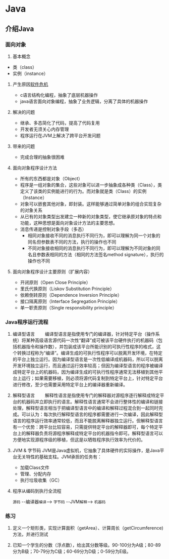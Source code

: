 # Java

## 介绍Java

### 面向对象

1. 基本概念

- 类（class）
- 实例（instance）

1. 产生原因[软件危机](https://blog.csdn.net/zjuwxx/article/details/97249510)

    - c语言结构化编程，抽象了底层机器操作
    - java语言面向对象编程，抽象了业务逻辑，分离了具体的机器操作

1. 解决的问题
  
    - 继承、多态简化了代码，提高了代码复用
    - 开发者无须关心内存管理
    - 程序运行在JVM上解决了跨平台开发问题

1. 带来的问题

    - 完成合理的抽象很困难

1. 面向对象程序设计方法

    - 所有的东西都是对象（Object）
    - 程序是一组对象的集合，这些对象可以进一步抽象成各种类（Class），类定义了该类的实例能进行的行为。而对象就是类（Class）的实例（Instance）
    - 对象可以嵌套其他对象，即封装。这样能够通过简单对象的组合实现复杂的对象关系
    - 从已有的对象类型出发建立一种新的对象类型，使它继承原对象的特点和功能，这种思想是面向对象设计方法的主要思想。
    - 消息传递是控制对象手段（多态）
      - 相同对象接收不同的消息执行不同行为，即可以理解为同一个对象的同名但参数表不同的方法，执行的操作也不同
      - 不同对象接收相同的消息执行不同行为，即可以理解为不同对象的同名且参数表相同的方法（相同的方法签名method signature），执行的操作也不同

1. 面向对象程序设计主要原则（扩展内容）

    - 开闭原则（Open Close Principle）
    - 里氏代换原则（Liskov Substitution Principle）
    - 依赖倒转原则（Dependence Inversion Principle）
    - 接口隔离原则（Interface Segregation Principle）
    - 单一职责原则（Single responsibility principle）

### Java程序运行流程

1. 编译型语言
　　编译型语言是指使用专门的编译器，针对特定平台（操作系统）将某种高级语言源代码一次性“翻译”成可被该平台硬件执行的机器码（包括机器指令和操作数），并包装成该平台所能识别的可执行性程序的格式，这个转换过程称为“编译”。编译生成的可执行性程序可以脱离开发环境，在特定的平台上独立运行。因为编译型语言是一次性低编译成机器码，所以可以脱离开发环境独立运行，而且通过运行效率较高；但因为编译型语言的程序被编译成特定平台上的机器码，因为编译生成的可执行性程序通常无法移植到其他平台上运行；如果需要移植，则必须将源代码复制到特定平台上，针对特定平台进行修改，至少也需要采用特定平台上的编译器重新编译。

1. 解释型语言
　　解释性语言是指使用专门的解释器对源程序逐行解释成特定平台的机器码并立即执行的语言。解释性语言通常不会进行整体性的编译和链接处理，解释型语言相当于把编译型语言中的编译和解释过程混合到一起同时完成。可以认为：每次执行解释型语言的程序都需要进行一次编译，因此解释型语言的程序运行效率通常较低，而且不能脱离解释器独立运行。但解释型语言有一个优势：跨平台比较容易，只需提供特定平台的解释器即可，每个特定平台上的解释器负责将源程序解释成特定平台的机器指令即可。解释型语言可以方便地实现源程序级的移植，但这是以牺牲程序执行效率为代价的。

1. JVM & 字节码
    JVM是Java虚拟机，它抽象了具体硬件的实际操作，是Java平台无关特性的基础支柱。JVM承担的任务有：

    - 加载Class文件
    - 管理、分配内存
    - 执行垃圾收集（GC）

1. 程序从编码到执行全流程

    `源码` --编译器`编译`--> `字节码` --JVM`解释`--> `机器码`

### 练习

1. 定义一个矩形类，实现计算面积（getArea）、计算周长（getCircumference)方法，并进行测试

1. 已知一个学生的分数（浮点数），给出其分数等级。90-100分为A级；80-89分为B级；70-79分为C级；60-69分为D级；0-59分为E级。
